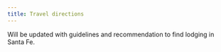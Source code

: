 ```yaml
---
title: Travel directions
---
```


Will be updated with guidelines and recommendation to find lodging in Santa Fe. 
